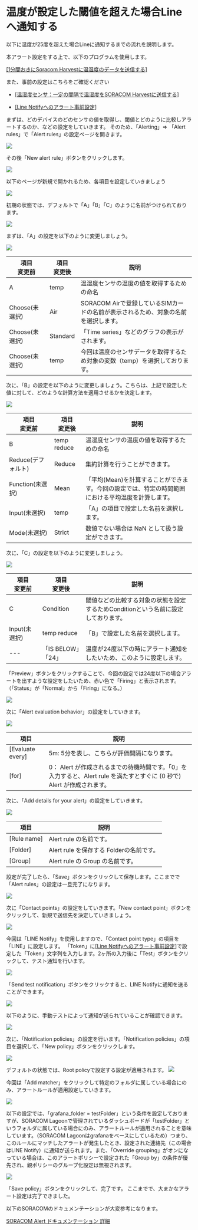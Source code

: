 # 温度が設定した閾値を超えた場合Lineへ通知する

以下に温度が25度を超えた場合Lineに通知するまでの流れを説明します。

本アラート設定をする上で、以下のプログラムを使用します。

[[1分間おきにSoracom Harvestに温湿度のデータを送信する]](https://github.com/ATSU3/Wio_LTE_Sample/blob/main/measure_temp_humi/measure_temp_humi.ino)

また、事前の設定はこちらをご確認ください
<br>

- [[温湿度センサ：一定の間隔で温湿度をSORACOM Harvestに送信する]](../../../../農業/活用例/SORACOM/センサ/temp_humi_sensor.md)

- [[Line Notifyへのアラート事前設定]](../アラート/send_line_notify.md)

まずは、どのデバイスのどのセンサの値を取得し、閾値とどのように比較しアラートするのか、などの設定をしていきます。
そのため、「Alerting」=> 「Alert rules」で「Alert rules」の設定ページを開きます。

![](../../../../images/agri/example/soracom/alart/alert_rules/alert_rules_1.jpg#center)

その後「New alert rule」ボタンをクリックします。

![](../../../../images/agri/example/soracom/alart/alert_rules/alert_rules_2.jpg#center)

以下のページが新規で開かれるため、各項目を設定していきましょう

![](../../../../images/agri/example/soracom/alart/alert_rules/alert_rules_3.jpg#center)

初期の状態では、デフォルトで「A」「B」「C」のように名前がつけられております。

![](../../../../images/agri/example/soracom/alart/alert_rules/alert_rules_4.jpg#center)

まずは、「A」の設定を以下のように変更しましょう。


![](../../../../images/agri/example/soracom/alart/alert_rules/alert_rules_5.jpg#center)

|  項目<br>変更前  |  項目<br>変更後  | 説明  |
| ---- | ---- | ---- |
|  A  |  temp  | 温湿度センサの温度の値を取得するための命名  |
|  Choose(未選択)  |  Air  | SORACOM Airで登録しているSIMカードの名前が表示されるため、対象の名前を選択します。  |
|  Choose(未選択)  |  Standard  | 「Time series」などのグラフの表示がされます。  |
|  Choose(未選択)  |  temp  | 今回は温度のセンサデータを取得するため対象の変数（temp）を選択しております。 |

次に、「B」の設定を以下のように変更しましょう。こちらは、上記で設定した値に対して、どのような計算方法を適用させるかを決定します。

![](../../../../images/agri/example/soracom/alart/alert_rules/alert_rules_6.jpg#center)

|  項目<br>変更前  |  項目<br>変更後  | 説明  |
| ---- | ---- | ---- |
|  B  |  temp reduce  | 温湿度センサの温度の値を取得するための命名  |
|  Reduce(デフォルト)  |  Reduce  | 集約計算を行うことができます。  |
|  Function(未選択)  |  Mean  | 「平均(Mean)を計算することができます。今回の設定では、特定の時間範囲における平均温度を計算します。  |
|  Input(未選択)  |  temp  | 「A」の項目で設定した名前を選択します。 |
|  Mode(未選択)  |  Strict  | 数値でない場合は NaN として扱う設定ができます。 |

次に、「C」の設定を以下のように変更しましょう。

![](../../../../images/agri/example/soracom/alart/alert_rules/alert_rules_7.jpg#center)

|  項目<br>変更前  |  項目<br>変更後  | 説明  |
| ---- | ---- | ---- |
|  C  |  Condition  | 閾値などの比較する対象の状態を設定するためConditionという名前に設定しております。  |
|  Input(未選択) |  temp reduce  | 「B」で設定した名前を選択します。  |
|  ---  |  「IS BELOW」「24」  | 温度が24度以下の時にアラート通知をしたいため、このように設定します。  |

「Preview」ボタンをクリックすることで、今回の設定では24度以下の場合アラートを出すような設定をしたいため、赤い色で「Firing」と表示されます。（「Status」が「Normal」から「Firing」になる。）

![](../../../../images/agri/example/soracom/alart/alert_rules/alert_rules_8.jpg#center)

次に「Alert evaluation behavior」の設定をしていきます。

![](../../../../images/agri/example/soracom/alart/alert_rules/alert_rules_9.jpg#center)

|  項目  |  説明  |
| ---- | ---- | 
|  [Evaluate every]  | 5m: 5分を表し、こちらが評価間隔になります。 | 
|  [for]  |  0： Alert が作成されるまでの待機時間です。「0」を入力すると、Alert rule を満たすとすぐに (0 秒で) Alert が作成されます。 | 


次に、「Add details for your alert」の設定をしていきます。

![](../../../../images/agri/example/soracom/alart/alert_rules/alert_rules_10.jpg#center)

|  項目  |  説明  |
| ---- | ---- | 
|  [Rule name]  | Alert rule の名前です。 | 
|  [Folder]  |  Alert rule を保存する Folderの名前です。 | 
|  [Group]  | Alert rule の Group の名前です。 | 

設定が完了したら、「Save」ボタンをクリックして保存します。ここまでで「Alert rules」の設定は一旦完了になります。

![](../../../../images/agri/example/soracom/alart/alert_rules/alert_rules_11.jpg#center)

次に「Contact points」の設定をしていきます。「New contact point」ボタンをクリックして、新規で送信先を決定していきましょう。

![](../../../../images/agri/example/soracom/alart/alert_rules/alert_rules_12.jpg#center)

今回は「LINE Notify」を使用しますので、「Contact point type」の項目を「LINE」に設定します。
「Token」に[[Line Notifyへのアラート事前設定]](../アラート/send_line_notify.md)で設定した「Token」文字列を入力します。2ヶ所の入力後に「Test」ボタンをクリックして、テスト通知を行います。

![](../../../../images/agri/example/soracom/alart/alert_rules/alert_rules_13.jpg#center)

「Send test notification」ボタンをクリックすると、LINE Notifyに通知を送ることができます。

![](../../../../images/agri/example/soracom/alart/alert_rules/alert_rules_14.jpg#center)

以下のように、手動テストによって通知が送られていることが確認できます。

![](../../../../images/agri/example/soracom/alart/alert_rules/alert_rules_15.jpg#center)

次に、「Notification policies」の設定を行います。「Notification policies」の項目を選択して、「New policy」ボタンをクリックします。

![](../../../../images/agri/example/soracom/alart/alert_rules/alert_rules_16.jpg#center)

デフォルトの状態では、Root policyで設定する設定が適用されます。
![](../../../../images/agri/example/soracom/alart/alert_rules/alert_rules_19.jpg#center)

今回は「Add matcher」をクリックして特定のフォルダに属している場合にのみ、アラートルールが適用設定していきます。

![](../../../../images/agri/example/soracom/alart/alert_rules/alert_rules_17.jpg#center)

以下の設定では、「grafana_folder = testFolder」という条件を設定しておりますが、SORACOM Lagoonで管理されているダッシュボードが「testFolder」というフォルダに属している場合にのみ、アラートルールが適用されることを意味しています。（SORACOM Lagoonはgrafanaをベースにしているため）つまり、このルールにマッチしたアラートが発生したとき、設定された連絡先（この場合はLINE Notify）に通知が送られます。また、「Override grouping」がオンになっている場合は、このアラートポリシーで設定された「Group by」の条件が優先され、親ポリシーのグループ化設定は無視されます。

![](../../../../images/agri/example/soracom/alart/alert_rules/alert_rules_18.jpg#center)

「Save policy」ボタンをクリックして、完了です。
ここまでで、大まかなアラート設定は完了できました。



以下のSORACOMのドキュメンテーションが大変参考になります。

[SORACOM Alert ドキュメンテーション 詳細](https://users.soracom.io/ja-jp/docs/lagoon-v3/setup-simple-alert/)
